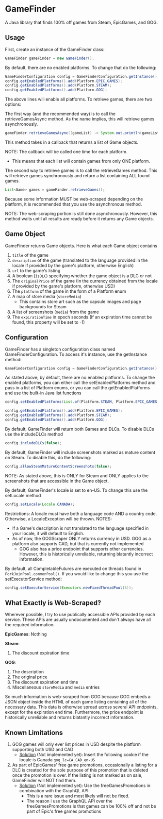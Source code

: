# GameFinder
A Java library that finds 100% off games from Steam, EpicGames, and GOG.

## Usage
First, create an instance of the GameFinder class:
```java
GameFinder gameFinder = new GameFinder();
```

By default, there are no enabled platforms. To change that do the following:
```java
GameFinderConfiguration config = GameFinderConfiguration.getInstance();
config.getEnabledPlatforms().add(Platform.EPIC_GAMES);
config.getEnabledPlatforms().add(Platform.STEAM);
config.getEnabledPlatforms().add(Platform.GOG);
```
The above lines will enable all platforms. To retrieve games, there are two options:

The first way (and the recommended way) is to call the retrieveGamesAsync method.
As the name implies, this will retrieve games asynchronously.
```java
gameFinder.retrieveGamesAsync((gameList) -> System.out.println(gameList));
```
This method takes in a callback that returns a list of Game objects.

NOTE: The callback will be called one time for each platform. 
  * This means that each list will contain games from only ONE platform.

The second way to retrieve games is to call the retrieveGames method.
This will retrieve games synchronously and return a list containing ALL found games.
```java
List<Game> games = gameFinder.retrieveGames();
```
Because some information MUST be web-scraped depending on the platform, it is recommended that you use the asynchronous method.

NOTE: The web-scraping portion is still done asynchronously. However, this method waits until all results are ready before it returns any Game objects.

## Game Object
GameFinder returns Game objects. Here is what each Game object contains
1. `title` of the game
2. `description` of the game (translated to the language provided in the locale if provided by the game's platform, otherwise English)
3. `url` to the game's listing
4. A boolean (`isDLC`) specifying whether the game object is a DLC or not
5. The `originalPrice` of the game (In the currency obtained from the locale if provided by the game's platform, otherwise USD)
6. The `platform` of the game in the form of a Platform enum
7. A map of store media (`storeMedia`)
   * This contains store art such as the capsule images and page backgrounds for Steam
8. A list of screenshots (`media`) from the game
9. The `expirationTime` in epoch seconds (If an expiration time cannot be found, this property will be set to -1)

## Configuration
GameFinder has a singleton configuration class named GameFinderConfiguration.
To access it's instance, use the getInstance method:
```java
GameFinderConfiguration config = GameFinderConfiguration.getInstance();
```
As stated above, by default, there are no enabled platforms. To change the enabled platforms, you can either call the setEnabledPlatforms method and pass in a list of Platform enums, or you can call the getEnabledPlatforms and use the built-in Java list functions
```java
config.setEnabledPlatforms(List.of(Platform.STEAM, Platform.EPIC_GAMES, Platform.GOG));

config.getEnabledPlatforms().add(Platform.EPIC_GAMES);
config.getEnabledPlatforms().add(Platform.STEAM);
config.getEnabledPlatforms().add(Platform.GOG);
```

By default, GameFinder will return both Games and DLCs. To disable DLCs use the includeDLCs method
```java
config.includeDLCs(false);
```

By default, GameFinder will include screenshots marked as mature content on Steam. To disable this, do the following:
```java
config.allowSteamMatureContentScreenshots(false);
```
NOTE: As stated above, this is ONLY for Steam and ONLY applies to the screenshots that are accessible in the Game object.

By default, GameFinder's locale is set to en-US. To change this use the setLocale method
```java
config.setLocale(Locale.CANADA);
```
Restrictions: A locale must have both a language code AND a country code. Otherwise, a LocaleException will be thrown.
NOTES:
  * If a Game's description is not translated to the language specified in your locale, it will default to English.
  * As of now, the GOGScraper ONLY returns currency in USD. GOG as a platform also supports CAD, but that is currently not implemented
     * GOG also has a price endpoint that supports other currencies. However, this is historically unreliable, returning blatantly incorrect information.

By default, all CompletableFutures are executed on threads found in `ForkJoinPool.commonPool()`. If you would like to change this you use the setExecutorService method:
```java
config.setExecutorService(Executors.newFixedThreadPool(5));
```

## What Exactly is Web-Scraped?
Wherever possible, I try to use publically accessible APIs provided by each service. These APIs are usually undocumented and don't always have all the required information.

**EpicGames**: Nothing

**Steam**: 
  1. The discount expiration time

**GOG**:
  1. The description
  2. The original price
  3. The discount expiration end time
  4. Miscellaneous `storeMedia` and `media` entries

So much information is web-scraped from GOG because GOG embeds a JSON object inside the HTML of each game listing containing all of the necessary data.
This data is otherwise spread across several API endpoints, except for the expiration end time. Furthermore, the price endpoint is historically unreliable and returns blatantly incorrect information.

## Known Limitations
1. GOG games will only ever list prices in USD despite the platform supporting both USD and CAD
   * <ins>Solution</ins> (Not implemented yet): Insert the following cookie if the locale is Canada `gog_lc=CA_CAD_en-US`
2. As part of EpicGames' free game promotions, occasionally a listing for a DLC is created for the sole purpose of this promotion that is deleted once the promotion is over. If the listing is not marked as on sale, GameFinder will NOT find them.
   * <ins>Solution</ins> (Not implemented yet): Use the freeGamesPromotions in combination with the GraphQL API
      * This is a rare issue and most likely will not be fixed.
      * The reason I use the GraphQL API over the freeGamesPromotions is that games can be 100% off and not be part of Epic's free games promotions
